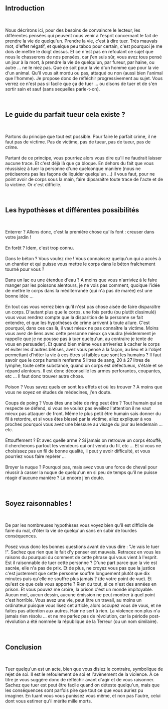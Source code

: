 <h2>Introduction</h2><br />
<p>Nous décrirons ici, pour des besoins de convaincre le lecteur, les différentes pensées qui peuvent nous venir à l'esprit concernant le fait de prendre la vie de quelqu'un. Prendre la vie, c'est à dire tuer. Très mauvais mot, d'effet négatif, et quelque peu taboo pour certain, c'est pourquoi je me dois de mettre le doigt dessus. Et ce n'est pas en refoulant ce sujet que nous le chasserons de nos pensées, car j'en suis sûr, vous avez tous pensé un jour à la mort, à prendre la vie de quelqu'un, par fureur, par haine, ou autre ... ne le niez pas. Que ce soit pour la vie d'un homme que pour la vie d'un animal. Qu'il vous ait mordu ou pas, attaqué ou non (aussi bien l'animal que l'homme). Je propose donc de réfléchir progressivement au sujet. Vous verrez ce n'est pas si facile que ça de tuer ... ou disons de tuer et de s'en sortir sain et sauf (sans sequelles parle-t-on).</p><br />
<h2>Le guide du parfait tueur cela existe ?</h2><br />
<p>Partons du principe que tout est possible. Pour faire le parfait crime, il ne faut pas de victime. Pas de victime, pas de tueur, pas de tueur, pas de crime.<br/><br />
Partant de ce principe, vous pourriez alors vous dire qu'il ne faudrait laisser aucune trace. Et c'est déjà là que ça bloque. En dehors du fait que vous réussisiez à tuer la personne d'une quelconque manière (nous ne préciserons pas les façons de liquider quelqu'un ...) il vous faut, pour ne point avoir de corps sous la main, faire dipsaraitre toute trace de l'acte et de la victime. Or c'est difficile.</p><br />
<h2>Les hypothèses et différentes possibilités</h2><br />
<p>Enterrer ? Allons donc, c'est la première chose qu'ils font : creuser dans votre jardin !<br /><br />
En forêt ? Idem, c'est trop connu.<br />
<br />Dans le béton ? Vous voulez rire ! Vous connaissez quelqu'un qui a accès à un chantier et qui puisse vous mettre le corps dans le béton fraîchement tourné pour vous ?<br/><br />
Dans un lac ou une étendue d'eau ? A moins que vous n'arriviez à le faire manger par les poissons alentours, je ne vois pas comment, quoique l'idée de mettre le corps dans la méditerranée (qui n'a pas de marée) est une bonne idée ...<br /><br />
En tout cas vous verrez bien qu'il n'est pas chose aisée de faire disparaître un corps. D'autant plus que le corps, une fois perdu (ou plutôt dissimulé) vous vous rendrez compte que la disparition de la personne se fait entendre, et que les hypothèses de crime arrivent à toute allure. C'est pourquoi, dans ces cas là, il vaut mieux ne pas connaître la victime. Moins vous avez de liens avec cette personne mieux ça vaudra (évidemment je rappelle que je ne pousse pas à tuer quelqu'un, au contraire je tente de vous en persuader). Et quand bien même vous arriveriez à cacher le corps et éviter les d'autres bêtises, avez vous pensé à la façon, au lieu et à l'objet permettant d'hôter la vie à ces êtres si faibles que sont les humains ? Il faut savoir que le corps humain renferme 5 litres de sang, 20 à 27 litres de lymphe, toute cette substance, quand un corps est défectueux, s'étale et se répand alentours. Il est donc déconseillé les armes perforantes, coupantes, etc ... Il faut donc trouver autre chose.<br/><br />
Poison ? Vous savez quels en sont les effets et où les trouver ? A moins que vous ne soyez en études de médecines, j'en doute.<br/><br />
Coups de poing ? Vous êtes une bête de ring peut être ? Tout humain qui se respecte se défend, si vous ne voulez pas éveillez l'attention il ne vaut mieux pas attaquer de front. Même le plus petit être humain sais donner du fil à retordre, et si vous êtes blessé par la victime, allez expliquer à vos proches pourquoi vous avez une blessure au visage du jour au lendemain ... etc.<br/><br />
Ettouffement ? Et avec quelle arme ? Si jamais on retrouve un corps étouffé, il chercherons partout les vendeurs qui ont vendu du fil, etc ... Et si vous ne choisissez pas un fil de bonne qualité, il peut y avoir difficulté, et vous pourriez vous faire repérer ...<br/><br />
Broyer la nuque ? Pourquoi pas, mais avez vous une force de cheval pour réussir à casser la nuque de quelqu'un en si peu de temps qu'il ne puisse réagir d'aucune manière ? Là encore j'en doute.</p><br />
<h2>Soyez raisonnables !</h2><br />
<p>De par les nombreuses hypothèses vous voyez bien qu'il est difficile de faire du mal, d'ôter la vie de quelqu'un sans en subir de lourdes conséquences.<br/><br />
Posez vous donc les bonnes questions avant de vous dire : "Je vais le tuer !". Sachez que rien que le fait d'y penser est mauvais. Retracez en vous les raisons du pourquoi du comment de cette phrase qui vous vient à l'esprit. Est il raisonnable de tuer cette personne ? D'une part parce que la vie est sacrée, elle n'a pas de prix. Et de plus, ne croyez vous pas que la justice c'est justement que cette personne souffre longuement plutôt que dix minutes puis qu'elle ne souffre plus jamais ? (de votre point de vue). Et qu'est ce que cela vous apporte ? Rien du tout, si ce n'est des années en prison. Et vous pouvez me croire, la prison c'est un monde impitoyable. Aucun mot, aucun dessin, aucune émission ne peut montrer à quel point c'est horrible. Vous avez une vie, peut être un travail, au moins un ordinateur puisque vous lisez cet article, alors occupez vous de vous, et ne faites pas attention aux autres. Haïr ne sert à rien. La violence non plus n'a jamais rien résolu ... et ne me parlez pas de révolution, car la période post-révolution a été nommée la république de la Terreur (ou un nom similaire).</p><br />
<h2>Conclusion</h2><br />
<p>Tuer quelqu'un est un acte, bien que vous disiez le contraire, symbolique de rejet de soi. Il est le refoulement de soi et l'avènement de la violence. A ce titre je vous suggère donc de réfléchir avant d'agir et de vous raisonner. Sachez que tuer est peut être facile quand on déteste quelqu'un, mais que les conséquences sont parfois pire que tout ce que vous auriez pu imaginer. En tuant vous vous punissez vous même, et non pas l'autre, celui dont vous estimer qu'il mérite mille morts.</p><br />
